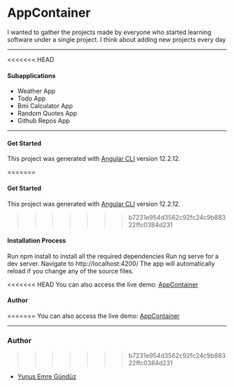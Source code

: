 # AppContainer
I wanted to gather the projects made by everyone who started learning software under a single project. I think about adding new projects every day<hr>
<<<<<<< HEAD
#### Subapplications
- Weather App
- Todo App
- Bmi Calculator App
- Random Quotes App
- Github Repos App

------------


#### Get Started
This project was generated with [Angular CLI](https://github.com/angular/angular-cli) version 12.2.12.

=======
#### Get Started
This project was generated with [Angular CLI](https://github.com/angular/angular-cli) version 12.2.12.

>>>>>>> b7231e954d3562c92fc24c9b88322ffc0384d231
#### Installation Process
Run npm install to install all the required dependencies
Run ng serve for a dev server. Navigate to http://localhost:4200/
The app will automatically reload if you change any of the source files.

<<<<<<< HEAD
You can also access the live demo:  <a href="https://app-container.netlify.app" target="_blank">AppContainer</a>
#### Author
=======
You can also access the live demo:  <a href="https://app-container.netlify.app" target="_blank">AppContainer</a><hr>
### Author
>>>>>>> b7231e954d3562c92fc24c9b88322ffc0384d231
- [Yunus Emre Gündüz](https://github.com/yemregunduz)



